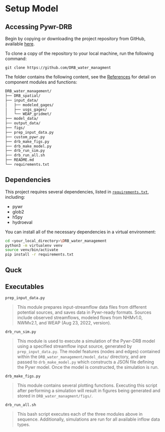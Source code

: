 # Setup Model

## Accessing Pywr-DRB

Begin by copying or downloading the project repository from GitHub, available [here](https://github.com/ahamilton144/DRB_water_management).

To clone a copy of the repository to your local machine, run the following command:

```
git clone https://github.com/DRB_water_managment
```

The folder contains the following content, see the [References](../../API_References/api_references.md) for detail on component modules and functions:

```Bash
DRB_water_management/
├── DRB_spatial/
├── input_data/
│   ├── modeled_gages/
│   ├── usgs_gages/
│   └── WEAP_gridmet/
├── model_data/
├── output_data/
├── figs/
├── prep_input_data.py
├── custom_pywr.py
├── drb_make_figs.py
├── drb_make_model.py
├── drb_run_sim.py
├── drb_run_all.sh        
├── README.md
└── requirements.txt
```


## Dependencies

This project requires several dependencies, listed in [`requirements.txt`](https://github.com/DRB_water_managment/requirements.txt), including:
- pywr
- glob2
- h5py
- hydroeval

You can install all of the necessary dependencies in a virtual environment:

```Bash
cd <your_local_directory>\DRB_water_management
python3 -m virtualenv venv
source venv/bin/activate
pip install -r requirements.txt
```

## Quck


## Executables

`prep_input_data.py`
> This module prepares input-streamflow data files from different potential sources, and saves data in Pywr-ready formats. Sources include observed streamflows, modeled flows from NHMv1.0, NWMv2.1, and WEAP (Aug 23, 2022, version).

`drb_run_sim.py`
> This module is used to execute a simulation of the Pywr-DRB model using a specified streamflow input source, generated by `prep_input_data.py`. The model features (nodes and edges) contained within the `DRB_water_management/model_data/` directory, and are passed to `drb_make_model.py` which constructs a JSON file defining the Pywr model. Once the model is constructed, the simulation is run.

`drb_make_figs.py`
> This module contains several plotting functions. Executing this script after performing a simulation will result in figures being generated and stored in `DRB_water_managment/figs/`.

`drb_run_all.sh`
> This bash script executes each of the three modules above in sequence. Additionally, simulations are run for all available inflow data types.
